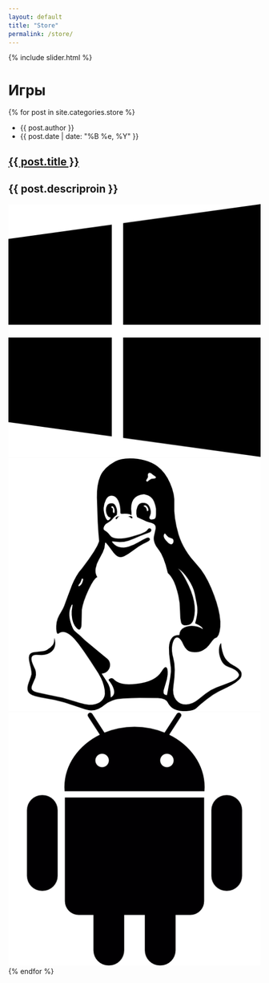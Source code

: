 ```yaml
---
layout: default
title: "Store"
permalink: /store/
---
```

{% include slider.html %}

<h1 class="title-page">Игры</h1>

<div class="posts">
  {% for post in site.categories.store %}
    <article class="post">
    <div class="blog-card">
    <div class="meta">
      <div class="photo" style="background-image: url( {{ post.images }} )"></div>
      <ul class="details">
        <li class="author">{{ post.author }}</li>
        <li class="date">{{ post.date | date: "%B %e, %Y" }}</li>
      </ul>
    </div>
    <div class="description">
        <h1><a href="{{ site.baseurl }}{{ post.url }}">{{ post.title }}</a></h1>
        <h2>{{ post.descriproin }}</h2>
        <p></p>
        <div class="platform">
            <img src="/images/windows-logo-silhouette.png" alt="">
            <img src="/images/linux-logo.png" alt="">
            <img src="/images/android-logo.png" alt="">
        </div>
    </div>
    </div>
    </article>
  {% endfor %}